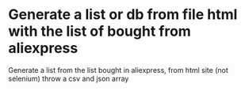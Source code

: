 # Generate a list or db from file html with the list of bought from aliexpress

Generate a list from the list bought in aliexpress, from html site (not selenium) throw a csv and json array 